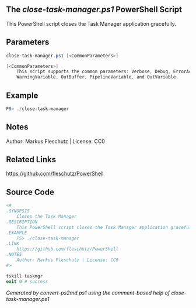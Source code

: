 ## The *close-task-manager.ps1* PowerShell Script

This PowerShell script closes the Task Manager application gracefully.

## Parameters
```powershell
close-task-manager.ps1 [<CommonParameters>]

[<CommonParameters>]
    This script supports the common parameters: Verbose, Debug, ErrorAction, ErrorVariable, WarningAction, 
    WarningVariable, OutBuffer, PipelineVariable, and OutVariable.
```

## Example
```powershell
PS> ./close-task-manager

```

## Notes
Author: Markus Fleschutz | License: CC0

## Related Links
https://github.com/fleschutz/PowerShell

## Source Code
```powershell
<#
.SYNOPSIS
	Closes the Task Manager
.DESCRIPTION
	This PowerShell script closes the Task Manager application gracefully.
.EXAMPLE
	PS> ./close-task-manager
.LINK
	https://github.com/fleschutz/PowerShell
.NOTES
	Author: Markus Fleschutz | License: CC0
#>

tskill taskmgr
exit 0 # success
```

*Generated by convert-ps2md.ps1 using the comment-based help of close-task-manager.ps1*
